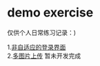 # demo exercise
仅供个人日常练习记录：)

1.[非自适应的登录界面](https://github.com/booblulu/demo/tree/master/login)  
2.[多图片上传](https://github.com/booblulu/demo/tree/master/multiple)  暂未开发完成
